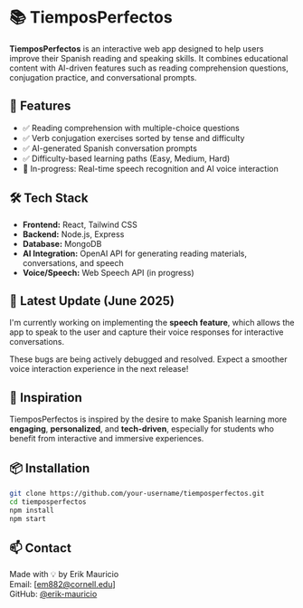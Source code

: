 # 📚 TiemposPerfectos

**TiemposPerfectos** is an interactive web app designed to help users improve their Spanish reading and speaking skills. It combines educational content with AI-driven features such as reading comprehension questions, conjugation practice, and conversational prompts.

## 🚀 Features

- ✅ Reading comprehension with multiple-choice questions
- ✅ Verb conjugation exercises sorted by tense and difficulty
- ✅ AI-generated Spanish conversation prompts
- ✅ Difficulty-based learning paths (Easy, Medium, Hard)
- 🚧 In-progress: Real-time speech recognition and AI voice interaction

## 🛠️ Tech Stack

- **Frontend:** React, Tailwind CSS  
- **Backend:** Node.js, Express  
- **Database:** MongoDB  
- **AI Integration:** OpenAI API for generating reading materials, conversations, and speech  
- **Voice/Speech:** Web Speech API (in progress)

## 🔄 Latest Update (June 2025)

I'm currently working on implementing the **speech feature**, which allows the app to speak to the user and capture their voice responses for interactive conversations. 


These bugs are being actively debugged and resolved. Expect a smoother voice interaction experience in the next release!

## 🧠 Inspiration

TiemposPerfectos is inspired by the desire to make Spanish learning more **engaging**, **personalized**, and **tech-driven**, especially for students who benefit from interactive and immersive experiences.

## 📦 Installation

```bash
git clone https://github.com/your-username/tiemposperfectos.git
cd tiemposperfectos
npm install
npm start
```

## 📫 Contact

Made with 💡 by Erik Mauricio  
Email: [em882@cornell.edu]  
GitHub: [@erik-mauricio](https://github.com/erik-mauricio)
